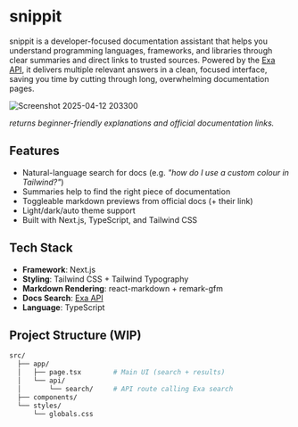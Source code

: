 # snippit

snippit is a developer-focused documentation assistant that helps you understand programming languages, frameworks, and libraries through clear summaries and direct links to trusted sources. Powered by the [Exa API](https://exa.ai), it delivers multiple relevant answers in a clean, focused interface, saving you time by cutting through long, overwhelming documentation pages.

![Screenshot 2025-04-12 203300](https://github.com/user-attachments/assets/2c376cbe-a155-4c1f-ace5-39614f48f0cb)

*returns beginner-friendly explanations and official documentation links.*

## Features

- Natural-language search for docs (e.g. *"how do I use a custom colour in Tailwind?"*)
- Summaries help to find the right piece of documentation
- Toggleable markdown previews from official docs (+ their link)
- Light/dark/auto theme support
- Built with Next.js, TypeScript, and Tailwind CSS

## Tech Stack

- **Framework**: Next.js
- **Styling**: Tailwind CSS + Tailwind Typography
- **Markdown Rendering**: react-markdown + remark-gfm
- **Docs Search**: [Exa API](https://exa.ai)
- **Language**: TypeScript

## Project Structure (WIP)

```bash
src/
  ├── app/
  │   ├── page.tsx        # Main UI (search + results)
  │   └── api/
  │       └── search/     # API route calling Exa search
  ├── components/
  └── styles/
      └── globals.css
